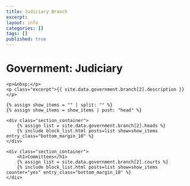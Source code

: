 ```yaml
---
title: Judiciary Branch
excerpt: 
layout: info
categories: []
tags: []
published: true
---
```


<div class="section_container_wrapper section_container_wrapper_border">
    <h1>Government: Judiciary</h1>
    
    <p>&nbsp;</p>
    <p class="excerpt">{{ site.data.government.branch[2].description }}</p>
    
    {% assign show_items = "" | split: "" %}
    {% assign show_items = show_items | push: "head" %}
    
    <div class="section_container">
        {% assign list = site.data.government.branch[2].heads %}
        {% include block_list.html posts=list show=show_items entry_class="bottom_margin_10" %}
    </div>
    
    <div class="section_container">
        <h1>Committees</h1>
        {% assign list = site.data.government.branch[2].courts %}
        {% include block_list.html posts=list show=show_items counter="yes" entry_class="bottom_margin_10" %}
    </div>
</div>
